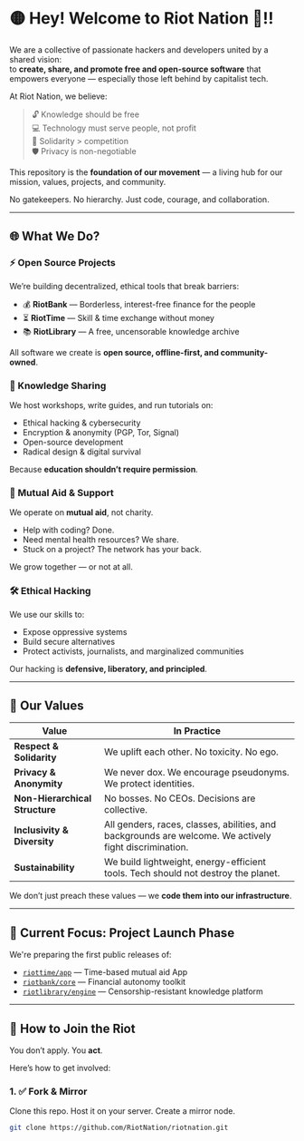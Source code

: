 # 🟡 Hey! Welcome to Riot Nation 🏴!!

We are a collective of passionate hackers and developers united by a shared vision:  
to **create, share, and promote free and open-source software** that empowers everyone — especially those left behind by capitalist tech.

At Riot Nation, we believe:
> 🔓 Knowledge should be free  
> 💻 Technology must serve people, not profit  
> 🤝 Solidarity > competition  
> 🛡️ Privacy is non-negotiable  

This repository is the **foundation of our movement** — a living hub for our mission, values, projects, and community.

No gatekeepers. No hierarchy. Just code, courage, and collaboration.

---

## 🌐 What We Do?

### ⚡️ Open Source Projects
We’re building decentralized, ethical tools that break barriers:
- 💰 **RiotBank** — Borderless, interest-free finance for the people
- ⏳ **RiotTime** — Skill & time exchange without money
- 📚 **RiotLibrary** — A free, uncensorable knowledge archive

All software we create is **open source, offline-first, and community-owned**.

### 🧠 Knowledge Sharing
We host workshops, write guides, and run tutorials on:
- Ethical hacking & cybersecurity  
- Encryption & anonymity (PGP, Tor, Signal)  
- Open-source development  
- Radical design & digital survival  

Because **education shouldn’t require permission**.

### 🤝 Mutual Aid & Support
We operate on **mutual aid**, not charity.
- Help with coding? Done.
- Need mental health resources? We share.
- Stuck on a project? The network has your back.

We grow together — or not at all.

### 🛠️ Ethical Hacking
We use our skills to:
- Expose oppressive systems  
- Build secure alternatives  
- Protect activists, journalists, and marginalized communities  

Our hacking is **defensive, liberatory, and principled**.

---

## 🧭 Our Values

| Value | In Practice |
|------|-------------|
| **Respect & Solidarity** | We uplift each other. No toxicity. No ego. |
| **Privacy & Anonymity** | We never dox. We encourage pseudonyms. We protect identities. |
| **Non-Hierarchical Structure** | No bosses. No CEOs. Decisions are collective. |
| **Inclusivity & Diversity** | All genders, races, classes, abilities, and backgrounds are welcome. We actively fight discrimination. |
| **Sustainability** | We build lightweight, energy-efficient tools. Tech should not destroy the planet. |

We don’t just preach these values — we **code them into our infrastructure**.

---

## 🚀 Current Focus: Project Launch Phase

We're preparing the first public releases of:
- [`riottime/app`](https://github.com/RiotNation/riottime ) — Time-based mutual aid App  
- [`riotbank/core`](https://github.com/RiotNation/riotbank ) — Financial autonomy toolkit  
- [`riotlibrary/engine`](https://github.com/RiotNation/riotlibrary ) — Censorship-resistant knowledge platform  

---

## 🤖 How to Join the Riot

You don’t apply. You **act**.

Here’s how to get involved:

### 1. ✅ Fork & Mirror
Clone this repo. Host it on your server. Create a mirror node.
```bash
git clone https://github.com/RiotNation/riotnation.git 
